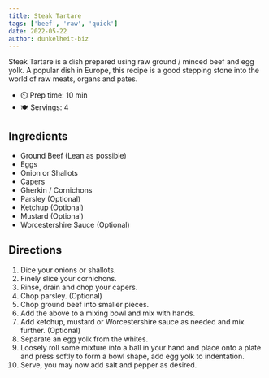 ```yaml
---
title: Steak Tartare
tags: ['beef', 'raw', 'quick']
date: 2022-05-22
author: dunkelheit-biz
---
```


Steak Tartare is a dish prepared using raw ground / minced beef and egg yolk. A popular dish in Europe, this recipe is a
good stepping stone into the world of raw meats, organs and pates.

- ⏲️ Prep time: 10 min
- 🍽️ Servings: 4

## Ingredients

- Ground Beef (Lean as possible)
- Eggs
- Onion or Shallots
- Capers
- Gherkin / Cornichons
- Parsley (Optional)
- Ketchup (Optional)
- Mustard (Optional)
- Worcestershire Sauce (Optional)

## Directions

1. Dice your onions or shallots.
2. Finely slice your cornichons.
3. Rinse, drain and chop your capers.
4. Chop parsley. (Optional)
5. Chop ground beef into smaller pieces.
6. Add the above to a mixing bowl and mix with hands.
7. Add ketchup, mustard or Worcestershire sauce as needed and mix further. (Optional)
8. Separate an egg yolk from the whites.
9. Loosely roll some mixture into a ball in your hand and place onto a plate and press softly to form a bowl
   shape, add egg yolk to indentation.
10. Serve, you may now add salt and pepper as desired.
